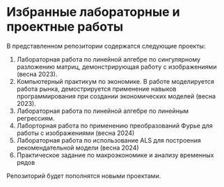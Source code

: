 # Избранные лабораторные и проектные работы

В представленном репозитории содержатся следующие проекты:

1. Лабораторная работа по линейной алгебре по сингулярному разложению матриц, демонстрирующая работу с изображениями (весна 2023).
2. Компьютерный практикум по экономике. В работе моделируется работа рынка, демострируется применение навыков программирования при создании экономических моделей (весна 2023).
3. Лабораторная работа по линейной алгебре по линейным регрессиям.
4. Лаборторная работа по применению преобразований Фурье для работы с изображениями (весна 2024)
5. Лабораторная работа по использование ALS для построения рекомендательной модели (весна 2024)
6. Практическое задание по макроэкономике и анализу временных рядов

Репозиторий будет пополнятся новыми проектами.
